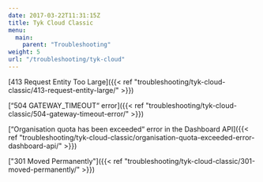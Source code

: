 ```yaml
---
date: 2017-03-22T11:31:15Z
title: Tyk Cloud Classic
menu: 
  main:
    parent: "Troubleshooting"
weight: 5
url: "/troubleshooting/tyk-cloud"
---
```


[413 Request Entity Too Large]({{< ref "troubleshooting/tyk-cloud-classic/413-request-entity-large/" >}})

[“504 GATEWAY_TIMEOUT“ error]({{< ref "troubleshooting/tyk-cloud-classic/504-gateway-timeout-error/" >}})

[“Organisation quota has been exceeded“ error in the Dashboard API]({{< ref "troubleshooting/tyk-cloud-classic/organisation-quota-exceeded-error-dashboard-api/" >}})

["301 Moved Permanently"]({{< ref "troubleshooting/tyk-cloud-classic/301-moved-permanently/" >}})
